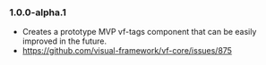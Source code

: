 ### 1.0.0-alpha.1

* Creates a prototype MVP vf-tags component that can be easily improved in the future.
* https://github.com/visual-framework/vf-core/issues/875
